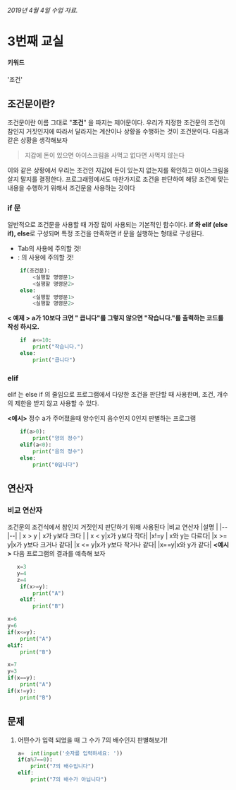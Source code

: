 ﻿


###### 2019년 4월 4일 수업 자료.
# 3번째 교실
#### 키워드
'조건'
## 조건문이란?
조건문이란 이름 그대로 "**조건**" 을 따지는 제어문이다.  우리가 지정한 조건문의 조건이 참인지 거짓인지에 따라서 달라지는 계산이나 상황을 수행하는 것이 조건문이다.
다음과 같은 상황을 생각해보자

> 지갑에 돈이 있으면 아이스크림을 사먹고 없다면 사먹지 않는다

이와 같은 상황에서 우리는 조건인 지갑에 돈이 있는지 없는지를 확인하고 아이스크림을 살지 말지를 결정한다. 프로그래밍에서도 마찬가지로 조건을 판단하여 해당 조건에 맞는 내용을 수행하기 위해서 조건문을 사용하는 것이다

### if 문
일반적으로 조건문을 사용할 때 가장 많이 사용되는 기본적인 함수이다. **if 와 elif (else if), else**로 구성되며 특정 조건을 만족하면 if 문을 실행하는 형태로 구성된다.
* Tab의 사용에 주의할 것!
* : 의 사용에 주의할 것! 

```python
    if(조건문):
	    <실행할 명령문1>
	    <실행할 명령문2>
	else:
		<실행할 명령문1>
	    <실행할 명령문2>
```

**< 예제 >** **a가 10보다 크면 " 큽니다"를 그렇지 않으면 "작습니다."를 출력하는 코드를 작성 하시오.**
```python
    if  a<=10: 
	    print("작습니다.") 
    else: 
		print("큽니다")
```
### elif
elif 는 else if 의 줄임으로 프로그램에서 다양한 조건을 판단할 때 사용한며, 조건, 개수의 제한을 받지 않고 사용할 수 있다.

**<예시>** 정수 a가 주어졌을때 양수인지 음수인지 0인지 판별하는 프로그램

```python
    if(a>0):
	    print("양의 정수")
	elif(a<0):
		print("음의 정수")
	else:
		print("0입니다")
```
## 연산자
### 비교 연산자
조건문의 조건식에서 참인지 거짓인지 판단하기 위해 사용된다
|비교 연산자  |설명  |
|--|--|
| x > y | x가 y보다 크다  |
| x < y|x가 y보다 작다|
|x!=y | x와 y는 다르다|
|x >= y|x가 y보다 크거나 같다|
|x <= y|x가 y보다 작거나 같다|
|x==y|x와 y가 같다|
**<예시>** 다음 프로그램의 결과를 예측해 보자

```python
   x=3
   y=4
   z=4
	if(x>=y):
		print("A")
	elif:
		print("B")
```

```python
x=6
y=6
if(x<=y):
	print("A")
elif:
	print("B")
```
```python
x=7
y=3
if(x==y):
	print("A")
if(x!=y):
	print("B")
```

## 문제
1. 어떤수가 입력 되었을 때 그 수가 7의 배수인지 판별해보기!

    ```python 
    a=  int(input('숫자를 입력하세요: '))
    if(a%7==0):
	    print("7의 배수입니다")
	elif:
		print("7의 배수가 아닙니다")
	```
